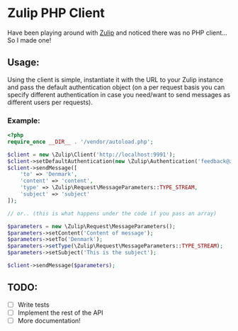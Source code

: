 Zulip PHP Client
====

Have been playing around with [Zulip](https://zulip.org/) and noticed there was no PHP client... So I made one! 

## Usage:
Using the client is simple, instantiate it with the URL to your Zulip instance and pass the default authentication
object (on a per request basis you can specify different authentication in case you need/want to send messages
as different users per requests).

### Example:
```php
<?php
require_once __DIR__ . '/vendor/autoload.php';

$client = new \Zulip\Client('http://localhost:9991');
$client->setDefaultAuthentication(new \Zulip\Authentication('feedback@zulip.com', '7Rp5bNRVz1dSuDz4HhANaxlpNDcYb6GQ'));
$client->sendMessage([
    'to' => 'Denmark',
    'content' => 'content',
    'type' => \Zulip\Request\MessageParameters::TYPE_STREAM,
    'subject' => 'subject'
]);

// or.. (this is what happens under the code if you pass an array)

$parameters = new \Zulip\Request\MessageParameters();
$parameters->setContent('Content of message');
$parameters->setTo('Denmark');
$parameters->setType(\Zulip\Request\MessageParameters::TYPE_STREAM);
$parameters->setSubject('This is the subject');

$client->sendMessage($parameters);

```

## TODO:
- [ ] Write tests
- [ ] Implement the rest of the API
- [ ] More documentation!
